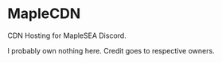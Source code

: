 # MapleCDN

CDN Hosting for MapleSEA Discord.

I probably own nothing here. Credit goes to respective owners.

